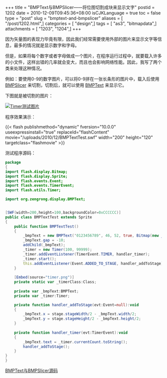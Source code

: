 +++
title = "BMPText与BMPSlicer——将位图切割成块来显示文字"
postid = 1202
date = 2010-12-09T09:45:36+08:00
isCJKLanguage = true
toc = false
type = "post"
slug = "bmptext-and-bmpslicer"
aliases = [ "/post/1202.html",]
categories = [ "design",]
tags = [ "as3", "bitmapdata",]
attachments = [ "1203", "1204",]
+++


因为矢量图的表现力毕竟有限，因此我们经常需要使用外部的图片来显示文字等信息，最多的情况就是显示数字和字母。

但是，如果将每个数字或者字母做成一个图片，在程序运行过程中，就要载入许多的小文件，这样出错的几率就会变大，而且也会影响网络性能。因此，我写了两个类来处理这种情况。

例如：要使用0-9的数字图片，可以将0-9拼在一张长条形的图片中，载入后使用 [BMPSlicer][2] 来切割，切割后，就可以使用 [BMPText][3] 来显示它。

下图就是被切割的图片：

[![Timer测试图片](/uploads/2010/12/timer.png "timer")](/uploads/2010/12/timer.png)<!--more-->

程序效果演示：  

{{< flash publishmethod="dynamic" fversion="10.0.0" useexpressinstall="true" replaceId="flashContent" movie="/uploads/2010/12/BMPTextTest.swf" width="200" height="120" targetclass="flashmovie" >}}

测试程序源码：

``` actionscript
package
{
import flash.display.Bitmap;
import flash.display.Sprite;
import flash.events.Event;
import flash.events.TimerEvent;
import flash.utils.Timer;

import org.zengrong.display.BMPText;


[SWF(width=200,height=100,backgroundColor=0xCCCCCC)]
public class BMPTextTest extends Sprite
{
    public function BMPTextTest()
    {
        _bmpText = new BMPText('0123456789', 46, 52, true, Bitmap(new _timerClass()).bitmapData);
        _bmpText.gap = -10;
        addChild(_bmpText);
        _timer = new Timer(100, 99999);
        _timer.addEventListener(TimerEvent.TIMER, handler_timer);
        _timer.start();
        this.addEventListener(Event.ADDED_TO_STAGE, handler_addToStage);
    }
    
    [Embed(source="timer.png")]
    private static var _timerClass:Class;
    
    private var _bmpText:BMPText;
    private var _timer:Timer;

    private function handler_addToStage(evt:Event=null):void
    {
        _bmpText.x = stage.stageWidth/2 - _bmpText.width/2;
        _bmpText.y = stage.stageHeight/2 - _bmpText.height/2;
    }
    
    private function handler_timer(evt:TimerEvent):void
    {
        _bmpText.text = _timer.currentCount.toString();
        handler_addToStage();
    }
}
}
```

[BMPText与BMPSlicer源码][1]

[1]: https://github.com/zrong/as3/tree/master/src/org/zengrong/display/bmp
[2]: https://github.com/zrong/as3/blob/master/src/org/zengrong/display/bmp/BMPSlicer.as
[3]: https://github.com/zrong/as3/blob/master/src/org/zengrong/display/bmp/BMPText.as

